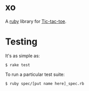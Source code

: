 # xo

A [ruby](http://www.ruby-lang.org/en/) library for [Tic-tac-toe](http://en.wikipedia.org/wiki/Tic-tac-toe).

# Testing

It's as simple as:

    $ rake test

To run a particular test suite:

    $ ruby spec/[put name here]_spec.rb
